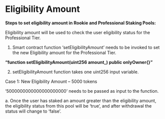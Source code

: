 # Eligibility Amount

**Steps to set eligibility amount in Rookie and Professional Staking Pools:**

Eligibility amount will be used to check the user eligibility status for the Professional Tier.

1. Smart contract function ‘setEligibilityAmount’ needs to be invoked to set the new Eligibility amount for the Professional Tier.

**“function setEligibilityAmount\(uint256 amount\_\) public onlyOwner{}”**

2. setEligibilityAmount function takes one uint256 input variable.

Case 1: New Eligibility Amount – 5000 tokens

‘5000000000000000000000’ needs to be passed as input to the function.

a. Once the user has staked an amount greater than the eligibility amount, the eligibility status from this pool will be ‘true’, and after withdrawal the status will change to ‘false’.

